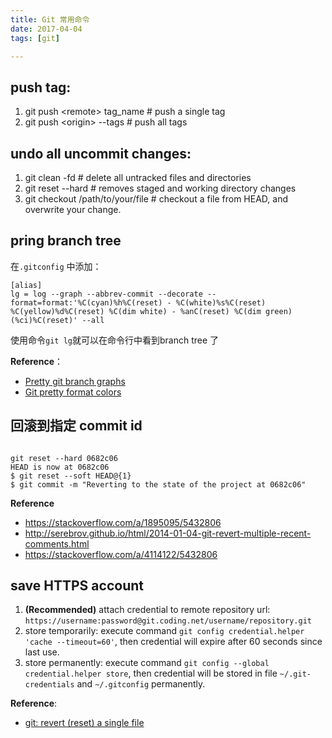 ```yaml
---
title: Git 常用命令
date: 2017-04-04
tags: [git]

---
```


## push tag:
1. git push \<remote\> tag_name # push a single tag
2. git push \<origin\> \--tags # push all tags

## undo all uncommit changes:
1. git clean -fd # delete all untracked files and directories
2. git reset \--hard # removes staged and working directory changes
3. git checkout /path/to/your/file # checkout a file from HEAD, and overwrite your change.

## pring branch tree
在`.gitconfig` 中添加：

```shell
[alias]
lg = log --graph --abbrev-commit --decorate --format=format:'%C(cyan)%h%C(reset) - %C(white)%s%C(reset) %C(yellow)%d%C(reset) %C(dim white) - %anC(reset) %C(dim green)(%ci)%C(reset)' --all
```

使用命令`git lg`就可以在命令行中看到branch tree 了

**Reference**：

 - [Pretty git branch graphs
](https://stackoverflow.com/a/9074343/5432806)
 - [Git pretty format colors
](https://stackoverflow.com/a/15458378/5432806)

## 回滚到指定 commit id
```

git reset --hard 0682c06
HEAD is now at 0682c06
$ git reset --soft HEAD@{1}
$ git commit -m "Reverting to the state of the project at 0682c06"
```
**Reference**
- https://stackoverflow.com/a/1895095/5432806
- http://serebrov.github.io/html/2014-01-04-git-revert-multiple-recent-comments.html
- https://stackoverflow.com/a/4114122/5432806

## save HTTPS account
1. **(Recommended)** attach credential to remote repository url: `https://username:password@git.coding.net/username/repository.git`
1. store temporarily: execute command `git config credential.helper 'cache --timeout=60'`, then credential will expire after 60 seconds since last use.
2. store permanently: execute command `git config --global credential.helper store`, then credential will be stored in file `~/.git-credentials` and `~/.gitconfig` permanently.

**Reference**:

- [git: revert (reset) a single file](http://www.norbauer.com/rails-consulting/notes/git-revert-reset-a-single-file.html)
